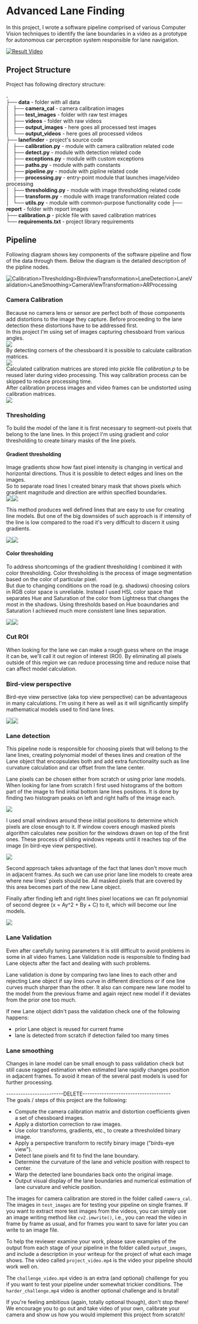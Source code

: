 Advanced Lane Finding
============================================

In this project, I wrote a software pipeline comprised of various Computer Vision techniques to identify the lane boundaries in a video as a prototype for autonomous car perception system responsible for lane navigation.

[![Result Video](report/youtube_thumbnail.jpg)](https://www.youtube.com/watch?v=IhAv3MpZY7k)

## Project Structure

Project has following directory structure:  

**.**  
**├── data**                 - folder with all data  
**│   ├── camera_cal**       - camera calibration images    
**│   ├── test_images**      - folder with raw test images  
**│   ├── videos**           - folder with raw videos  
**│   ├── output_images**    - here goes all processed test images  
**│   └── output_videos**    - here goes all processed videos  
**├── lanefinder**           - project's source code  
**│   ├── calibration.py**   - module with camera calibration related code  
**│   ├── detect.py**        - module with detection related code  
**│   ├── exceptions.py**    - module with custom exceptions  
**│   ├── paths.py**         - module with path constants  
**│   ├── pipeline.py**      - module with pipline related code  
**│   ├── processing.py**    - entry-point module that launches image/video processing  
**│   ├── thresholding.py**  - module with image thresholding related code  
**│   ├── transform.py**     - module with image transformation related code  
**│   └── utils.py**         - module with common-purpose functionality code
**├── report**               - folder with report images  
**├── calibration.p**        - pickle file with saved calibration matrices  
**└── requirements.txt**     - project library requirements  


## Pipeline  

Following diagram shows key components of the software pipeline and flow of the data through them. Below the diagram is the detailed description of the pipline nodes.  

![Calibration>Thresholding>BirdviewTransformation>LaneDetection>LaneValidation>LaneSmoothing>CameraViewTransformation>ARProcessing](report/LaneFinderPipeline.png)  

### Camera Calibration  

Because no camera lens or sensor are perfect both of those components add distortions to the image they capture. Before proceeding to the lane detection these distortions have to be addressed first.  
In this project I'm using set of images capturing chessboard from various angles.  
![](report/calibration/distorted_image.png)  
By detecting corners of the chessboard it is possible to calculate calibration matrices.  
![](report/calibration/find_corners.png)  
Calculated calibration matrices are stored into pickle file *calibration.p* to be reused later during video processing. This way calibration process can be skipped to reduce processing time.  
After calibration process images and video frames can be undistorted using calibration matrices.  
![](report/calibration/undistorted_image.png)  

### Thresholding  

To build the model of the lane it is first necessary to segment-out pixels that belong to the lane lines. In this project I'm using gradient and color thresholding to create binary masks of the line pixels.  

#### Gradient thresholding  

Image gradients show how fast pixel intensity is changing in vertical and horizontal directions. Thus it is possible to detect edges and lines on the images.  
So to separate road lines I created binary mask that shows pixels which gradient magnitude and direction are within specified boundaries.  
![](report/test_images/001.jpg)![](report/thresholding/grad2.jpg)  
 
 This method produces well defined lines that are easy to use for creating line models. But one of the big downsides of such approach is if intensity of the line is low compared to the road it's very difficult to discern it using gradients.  
 
![](report/test_images/005.jpg)![](report/thresholding/grad6.jpg) 

#### Color thresholding  

To address shortcomings of the gradient thresholding I combined it with color thresholding. Color thresholding is the process of image segmentation based on the color of particular pixel.  
But due to changing conditions on the road (e.g. shadows) choosing colors in RGB color space is unreliable. Instead I used HSL color space that separates Hue and Saturation of the color from Lightness that changes the most in the shadows. Using thresholds based on Hue boaundaries and Saturation I achieved much more consistent lane lines separation.  

![](report/test_images/005.jpg)![](report/thresholding/color6.jpg) 


### Cut ROI

When looking for the lane we can make a rough guess where on the image it can be, we'll call it out region of interest (ROI). By eliminating all pixels outside of this region we can reduce processing time and reduce noise that can affect model calculation.  

### Bird-view perspective  

Bird-eye view persective (aka top view perspective) can be advantageous in many calculations. I'm using it here as well as it will significantly simplify mathematical models used to find lane lines.  

![](report/warp/img_orig1.jpg)![](report/warp/img_warped1.jpg)  


### Lane detection 

This pipeline node is responsible for choosing pixels that will belong to the lane lines, creating polynomial model of theses lines and creation of the Lane object that encopsulates both and add extra functionality such as line curvature calculation and car offset from the lane center.  

Lane pixels can be chosen either from scratch or using prior lane models.  
When looking for lane from scratch I first used histograms of the bottom part of the image to find initial bottom lane lines positions. It is done by finding two histogram peaks on left and right halfs of the image each. 

![](report/lanes/histogram2.jpg)

I used small windows around these initial positions to determine which pixels are close enough to it. If window covers enough masked pixels algorithm calculates new position for the windows drawn on top of the first ones. These process of sliding windows repeats until it reaches top of the image (in bird-eye view perspective).  

![](report/lanes/windows2.jpg)

Second approach takes advantage of the fact that lanes don't move much in adjacent frames. As such we can use prior lane line models to create area where new lines' pixels should be. All masked pixels that are covered by this area becomes part of the new Lane object.  

Finally after finding left and right lines pixel locations we can fit polynomial of second degree (x = Ay^2 + By + C) to it, which will become our line models. 

![](report/lanes/fitted_lines2.jpg)

### Lane Validation 

Even after carefully tuning parameters it is still difficult to avoid problems in some in all video frames. Lane Validation node is responsible to finding bad Lane objects after the fact and dealing with such problems. 

Lane validation is done by comparing two lane lines to each other and rejecting Lane object if say lines curve in different directions or if one line curves much sharper than the other. It also can compare new lane model to the model from the previous frame and again reject new model if it deviates from the prior one too much.  

If new Lane object didn't pass the validation check one of the following happens: 

 - prior Lane object is reused for current frame 
 - lane is detected from scratch if detection failed too many times
 
### Lane smoothing  

Changes in lane model can be small enough to pass validation check but still cause ragged estimation when estimated lane rapidly changes position in adjacent frames. To avoid it mean of the several past models is used for further processing.  



------------------------DELETE-------------------------------------  
The goals / steps of this project are the following:

* Compute the camera calibration matrix and distortion coefficients given a set of chessboard images.
* Apply a distortion correction to raw images.
* Use color transforms, gradients, etc., to create a thresholded binary image.
* Apply a perspective transform to rectify binary image ("birds-eye view").
* Detect lane pixels and fit to find the lane boundary.
* Determine the curvature of the lane and vehicle position with respect to center.
* Warp the detected lane boundaries back onto the original image.
* Output visual display of the lane boundaries and numerical estimation of lane curvature and vehicle position.

The images for camera calibration are stored in the folder called `camera_cal`.  The images in `test_images` are for testing your pipeline on single frames.  If you want to extract more test images from the videos, you can simply use an image writing method like `cv2.imwrite()`, i.e., you can read the video in frame by frame as usual, and for frames you want to save for later you can write to an image file.  

To help the reviewer examine your work, please save examples of the output from each stage of your pipeline in the folder called `output_images`, and include a description in your writeup for the project of what each image shows.    The video called `project_video.mp4` is the video your pipeline should work well on.  

The `challenge_video.mp4` video is an extra (and optional) challenge for you if you want to test your pipeline under somewhat trickier conditions.  The `harder_challenge.mp4` video is another optional challenge and is brutal!

If you're feeling ambitious (again, totally optional though), don't stop there!  We encourage you to go out and take video of your own, calibrate your camera and show us how you would implement this project from scratch!
